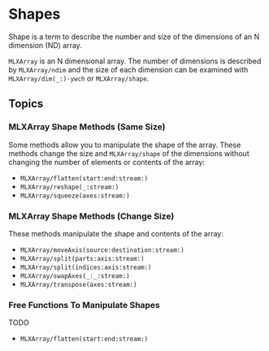 # Shapes

Shape is a term to describe the number and size of the dimensions of an N dimension (ND) array.

``MLXArray`` is an N dimensional array.  The number of dimensions is described by ``MLXArray/ndim``
and the size of each dimension can be examined with ``MLXArray/dim(_:)-ywch`` or ``MLXArray/shape``.

## Topics

### MLXArray Shape Methods (Same Size)

Some methods allow you to manipulate the shape of the array.  These methods change the size
and ``MLXArray/shape`` of the dimensions without changing the number of elements or contents of the array:

- ``MLXArray/flatten(start:end:stream:)``
- ``MLXArray/reshape(_:stream:)``
- ``MLXArray/squeeze(axes:stream:)``

### MLXArray Shape Methods (Change Size)

These methods manipulate the shape and contents of the array:

- ``MLXArray/moveAxis(source:destination:stream:)``
- ``MLXArray/split(parts:axis:stream:)``
- ``MLXArray/split(indices:axis:stream:)``
- ``MLXArray/swapAxes(_:_:stream:)``
- ``MLXArray/transpose(axes:stream:)``

### Free Functions To Manipulate Shapes

TODO

- ``MLXArray/flatten(start:end:stream:)``

